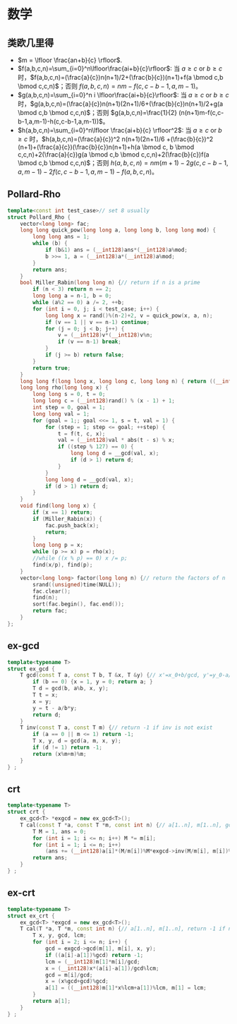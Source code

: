 # 数学

## 类欧几里得

* $m = \lfloor \frac{an+b}{c} \rfloor$.
* $f(a,b,c,n)=\sum_{i=0}^n\lfloor\frac{ai+b}{c}\rfloor$: 当 $a \ge c$ or $b \ge c$ 时，$f(a,b,c,n)=(\frac{a}{c})n(n+1)/2+(\frac{b}{c})(n+1)+f(a \bmod c,b \bmod c,c,n)$；否则 $f(a,b,c,n)=nm-f(c,c-b-1,a,m-1)$。
* $g(a,b,c,n)=\sum_{i=0}^n i \lfloor\frac{ai+b}{c}\rfloor$: 当 $a \ge c$ or $b \ge c$ 时，$g(a,b,c,n)=(\frac{a}{c})n(n+1)(2n+1)/6+(\frac{b}{c})n(n+1)/2+g(a \bmod c,b \bmod c,c,n)$；否则 $g(a,b,c,n)=\frac{1}{2} (n(n+1)m-f(c,c-b-1,a,m-1)-h(c,c-b-1,a,m-1))$。
* $h(a,b,c,n)=\sum_{i=0}^n\lfloor \frac{ai+b}{c} \rfloor^2$: 当 $a \ge c$ or $b \ge c$ 时，$h(a,b,c,n)=(\frac{a}{c})^2 n(n+1)(2n+1)/6 +(\frac{b}{c})^2 (n+1)+(\frac{a}{c})(\frac{b}{c})n(n+1)+h(a \bmod c, b \bmod c,c,n)+2(\frac{a}{c})g(a \bmod c,b \bmod c,c,n)+2(\frac{b}{c})f(a \bmod c,b \bmod c,c,n)$；否则 $h(a,b,c,n)=nm(m+1)-2g(c,c-b-1,a,m-1)-2f(c,c-b-1,a,m-1)-f(a,b,c,n)$。

## Pollard-Rho

```cpp
template<const int test_case>// set 8 usually
struct Pollard_Rho {
    vector<long long> fac;
    long long quick_pow(long long a, long long b, long long mod) {
        long long ans = 1;
        while (b) {
            if (b&1) ans = (__int128)ans*(__int128)a%mod;
            b >>= 1, a = (__int128)a*(__int128)a%mod;
        }
        return ans;
    }
    bool Miller_Rabin(long long n) {// return if n is a prime
        if (n < 3) return n == 2;
        long long a = n-1, b = 0;
        while (a%2 == 0) a /= 2, ++b;
        for (int i = 0, j; i < test_case; i++) {
            long long x = rand()%(n-2)+2, v = quick_pow(x, a, n);
            if (v == 1 || v == n-1) continue;
            for (j = 0; j < b; j++) {
                v = (__int128)v*(__int128)v%n;
                if (v == n-1) break;
            }
            if (j >= b) return false;
        }
        return true;
    }
    long long f(long long x, long long c, long long n) { return ((__int128)x * x + c) % n; }
    long long rho(long long x) {
        long long s = 0, t = 0;
        long long c = (__int128)rand() % (x - 1) + 1;
        int step = 0, goal = 1;
        long long val = 1;
        for (goal = 1;; goal <<= 1, s = t, val = 1) {
            for (step = 1; step <= goal; ++step) {
                t = f(t, c, x);
                val = (__int128)val * abs(t - s) % x;
                if ((step % 127) == 0) {
                    long long d = __gcd(val, x);
                    if (d > 1) return d;
                }
            }
            long long d = __gcd(val, x);
            if (d > 1) return d;
        }
    }
    void find(long long x) {
        if (x == 1) return;
        if (Miller_Rabin(x)) {
            fac.push_back(x);
            return;
        }
        long long p = x;
        while (p >= x) p = rho(x);
        //while ((x % p) == 0) x /= p;
        find(x/p), find(p);
    }
    vector<long long> factor(long long n) {// return the factors of n
        srand((unsigned)time(NULL));
        fac.clear();
        find(n);
        sort(fac.begin(), fac.end());
        return fac;
    }
};
```

## ex-gcd
```cpp
template<typename T>
struct ex_gcd {
    T gcd(const T a, const T b, T &x, T &y) {// x'=x_0+b/gcd, y'=y_0-a/gcd 
        if (b == 0) {x = 1, y = 0; return a; }
        T d = gcd(b, a%b, x, y);
        T t = x;
        x = y;
        y = t - a/b*y;
        return d;
    }
    T inv(const T a, const T m) {// return -1 if inv is not exist
        if (a == 0 || m <= 1) return -1;
        T x, y, d = gcd(a, m, x, y);
        if (d != 1) return -1;
        return (x%m+m)%m;
    }
} ;
```

## crt
```cpp
template<typename T>
struct crt {
    ex_gcd<T> *exgcd = new ex_gcd<T>();
    T cal(const T *a, const T *m, const int n) {// a[1..n], m[1..n], gcd(m_i) = 1
        T M = 1, ans = 0;
        for (int i = 1; i <= n; i++) M *= m[i];
        for (int i = 1; i <= n; i++)
            (ans += (__int128)a[i]*(M/m[i])%M*exgcd->inv(M/m[i], m[i])%M) %= M;
        return ans;
    }
} ;
```

## ex-crt
```cpp
template<typename T>
struct ex_crt {
    ex_gcd<T> *exgcd = new ex_gcd<T>();
    T cal(T *a, T *m, const int n) {// a[1..n], m[1..n], return -1 if no ans
        T x, y, gcd, lcm;
        for (int i = 2; i <= n; i++) {
            gcd = exgcd->gcd(m[1], m[i], x, y);
            if ((a[i]-a[1])%gcd) return -1;
            lcm = (__int128)m[1]*m[i]/gcd;
            x = (__int128)x*(a[i]-a[1])/gcd%lcm;
            gcd = m[i]/gcd;
            x = (x%gcd+gcd)%gcd;
            a[1] = ((__int128)m[1]*x%lcm+a[1])%lcm, m[1] = lcm;
        }
        return a[1];
    }
} ;
```